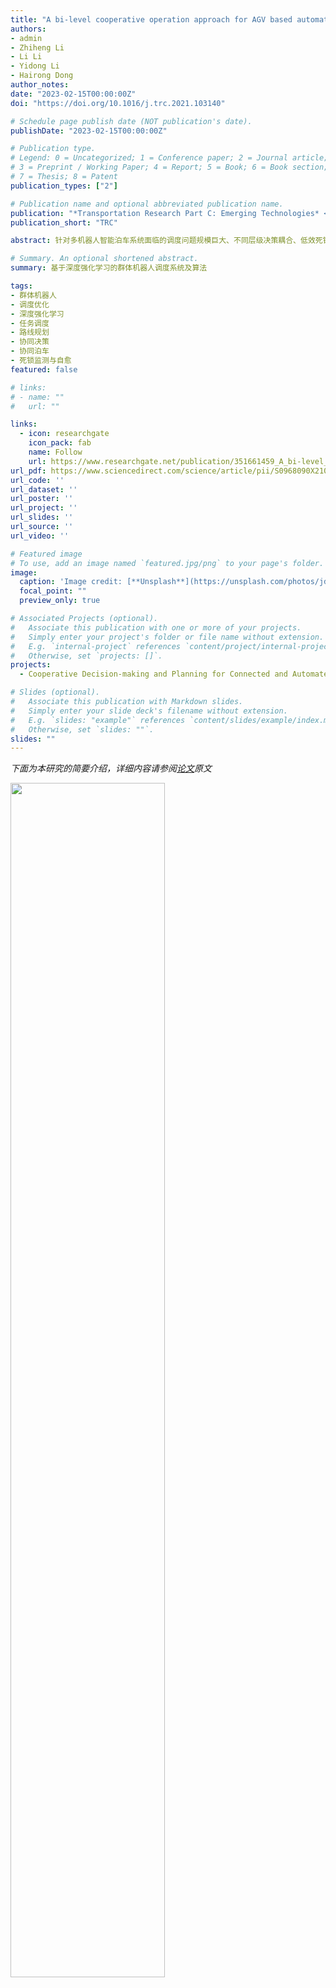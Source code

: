 ```yaml
---
title: "A bi-level cooperative operation approach for AGV based automated valet parking"
authors:
- admin
- Zhiheng Li
- Li Li
- Yidong Li 
- Hairong Dong
author_notes:
date: "2023-02-15T00:00:00Z"
doi: "https://doi.org/10.1016/j.trc.2021.103140"

# Schedule page publish date (NOT publication's date).
publishDate: "2023-02-15T00:00:00Z"

# Publication type.
# Legend: 0 = Uncategorized; 1 = Conference paper; 2 = Journal article;
# 3 = Preprint / Working Paper; 4 = Report; 5 = Book; 6 = Book section;
# 7 = Thesis; 8 = Patent
publication_types: ["2"]

# Publication name and optional abbreviated publication name.
publication: "*Transportation Research Part C: Emerging Technologies* <br /> (中科院1区TOP期刊; JCR Q1区; 影响因子=9.022)"
publication_short: "TRC"

abstract: 针对多机器人智能泊车系统面临的调度问题规模巨大、不同层级决策耦合、低效死锁等挑战，本研究提出了基于深度强化学习的群体机器人调度系统及算法。该研究构建了新兴分层调度系统，提出了群体机器人宏观任务调度、中观路线规划、微观协同决策、死锁监测自愈等算法，大幅提高了机器人泊车系统的高效性、稳定性、协同性。本研究为群体机器人协同作业场景提供了一般性的调度系统及先进算法。

# Summary. An optional shortened abstract.
summary: 基于深度强化学习的群体机器人调度系统及算法

tags:
- 群体机器人
- 调度优化
- 深度强化学习
- 任务调度
- 路线规划
- 协同决策
- 协同泊车
- 死锁监测与自愈
featured: false

# links:
# - name: ""
#   url: ""

links:
  - icon: researchgate
    icon_pack: fab
    name: Follow
    url: https://www.researchgate.net/publication/351661459_A_bi-level_cooperative_operation_approach_for_AGV_based_automated_valet_parking
url_pdf: https://www.sciencedirect.com/science/article/pii/S0968090X21001583
url_code: ''
url_dataset: ''
url_poster: ''
url_project: ''
url_slides: ''
url_source: ''
url_video: ''

# Featured image
# To use, add an image named `featured.jpg/png` to your page's folder. 
image:
  caption: 'Image credit: [**Unsplash**](https://unsplash.com/photos/jdD8gXaTZsc)'
  focal_point: ""
  preview_only: true

# Associated Projects (optional).
#   Associate this publication with one or more of your projects.
#   Simply enter your project's folder or file name without extension.
#   E.g. `internal-project` references `content/project/internal-project/index.md`.
#   Otherwise, set `projects: []`.
projects:
  - Cooperative Decision-making and Planning for Connected and Automated Vehicles

# Slides (optional).
#   Associate this publication with Markdown slides.
#   Simply enter your slide deck's filename without extension.
#   E.g. `slides: "example"` references `content/slides/example/index.md`.
#   Otherwise, set `slides: ""`.
slides: ""
---
```


*下面为本研究的简要介绍，详细内容请参阅[论文](https://www.sciencedirect.com/science/article/pii/S0968090X21001583)原文*

<img src=Fig1.jpg  width=70% />

**典型的群体机器人停车系统**. 典型的群体机器人停车常，车辆在停车场中不断进出。司机在停车场入口或下车区下车。停车场作业管理（POM）系统为其分配未占用的停车位，然后AGV机器人将车辆运输到分配的停车位中。通常，一个大型停车场包含数百个停车位，并根据布局划分为几个区域。为了增加单个训练结果的可扩展性，期望不同区域的拓扑结构相似。同时，为了充分发挥大型停车场的优势，到达的车辆通常均匀分布在不同的区域，或者根据驾驶员距离目的地的远近，根据就近原则进行区域分配。

---

<img src=Fig2.jpg  width=95% />

**我们提出的多AGV机器人泊车调度系统**. 系统分为任务调度、路线规划和轨迹规划。任务调度根据停车场的情况为到达的车辆分配停车位。给定地图和分配的停车位，路线规划通过避开静态障碍物来确定到达目的地的路线。轨迹规划计算纵向轨迹以遵循路线，同时避免碰撞和死锁。与上述三个子模块并行的另一个子模块是死锁检测和自愈模块，用于检测潜在的环形死锁并恢复锁定的机器人。

---
### *模块1：任务调度模块*

<img src=Fig3.jpg  width=50% />

**基于深度强化学习的任务调度模型之状态空间设置**

---

<img src=Fig4.jpg  width=50% />

**基于深度强化学习的任务调度模型**. 使用深度强化学习算法解决全局停车位分配问题主要有以下困难：（*i*）奖励是稀疏的，大多数随机选择的经验对模型学习的贡献很小；（*ii*） 即使在模拟环境中，对状态-动作空间的探索也是耗时的；（*iii*） 环境是动态的，许多随机因素（如车辆到达和离开时间的不确定性等）干扰模型训练，这使得事件奖励的方差很大。为了应对上述挑战，我们提出了一种基于原始深度Q网络（DQN）和现有改进技术的Double Dueling Deep Q-network。


---

<img src=Fig5.jpg  width=50% />

**基于深度强化学习的任务调度模型之深度网络设置**

---
### *模块三：轨迹规划模块*

<img src=Fig6.jpg  width=50% />

**多机器人冲突和死锁场景**。我们重点考虑冲突场景，其中容易发生拥塞和死锁。因此，轨迹规划模块在于求解存在冲突的群体AGV的安全高效轨迹，实现多辆AGV协同通过冲突区域。然而，多辆AGV的轨迹规划复杂而耗时，同时进行所有AGV的协同驾驶是不切实际的。因此，考虑到相距较远的AGV之间的弱相互作用，我们将封闭环境划分为一般局部区域，并将每个局部区域内的AGV轨迹规划为一组。通过上述场景分割，大大简化了多AGV协同驾驶的问题。上图显示了一个典型的局部场景。通常，在局部场景中有两种类型的冲突区域，即停车位前面的区域和十字路口。然而，与道路网络中的多交叉口不同，停车场内的冲突区域彼此靠近，因此车道经常出现交通拥堵。因此，为了减少等待时间并避免死锁，将协同规划即将穿越同一冲突区域的AGV的轨迹。特别的，上图中的*J*和*K*是死锁的，即它们等待彼此释放占用的空间。

---
<img src=Fig7.jpg  width=95% />

**典型冲突场景**.


---
<img src=Fig8.jpg  width=60% />

**基于规划的多机器人协同路权分配方法**. 我们采用基于树搜索的方法求解多机器人在冲突区域的路权协同方案，即通过冲突区域的优先级。根节点的子节点是所有可能的排列顺序。从第二层开始为每个附加层添加一个分离器，直到所有AGV分别通过冲突区域。但是，原始的树搜索方法没有考虑潜在的冲突和死锁。本文同时提出了修剪算法来删除不可行和不安全的方案，从而减少了轨迹规划的时间消耗。

---

<img src=Fig9.jpg  width=60% />

**两个或多个AGV之间不会因为争夺相同的空间资源而发生碰撞或死锁**. 在上层，基于DRL模型分配的停车区域。如果在指定的区域中没有可用的停车位，POM系统将在其他区域中随机分配停车位，以确保行驶到同一停车位的两辆AGV之间没有冲突。在较低级别中，首先检测任何可能的冲突区域。然后根据规划方法确定AGV通过冲突区的有效通过顺序。有效的通过顺序确保AGV不会因争夺交叉或重叠的空间资源而陷入碰撞或死锁。然而，由于AGV进出停车位的随机性，两个或多个冲突区域可能相邻或重叠。如上图所示，为了避免同一AGV在不同的局部合作场景中多次规划的矛盾，我们将重叠或相邻的冲突区域合并为统一场景。然后，在扩展的局部区域中进行协同轨迹规划。

---

### *模块四：死锁监测与自愈*

<img src=Fig10.jpg  width=60% />

**多机器人死锁监测与自愈方法**.  与碰撞相比，死锁是群体机器人同时作业时常见的困难。上述基于规划的协同驾驶方式避免了冲突地区争夺空间的僵局。然而，由于每个AGV都沿着其最佳路径移动，因此存在多个AGV循环等待形式的潜在死锁。循环等待死锁是指一组AGV陷入无限等待中，以获得同一组中其他AGV所占用的空间。上图显示了循环等待死锁的一个示例。在环形等待中，当圆圈中的一个或多个AGV放弃任务或改变路径时，锁定的AGV可以恢复移动。据此，本文提出了相应的实时检测方法来检测循环等待死锁；在发生死锁时，通过重新分配停车位或为优先级较低的任务规划新路径来恢复该系统。


---

### *仿真实验*

<img src=Fig11.jpg  width=70% />

**虚拟实验场景**. 可以看到，拥堵主要是由AGV之间的冲突引起的，尤其是在十字路口。

---


## Citation
If you find our work is useful in your research, please consider citing:
```
@article{zhang2021bi,
  title={A bi-level cooperative operation approach for AGV based automated valet parking},
  author={Zhang, Jiawei and Li, Zhiheng and Li, Li and Li, Yidong and Dong, Hairong},
  journal={Transportation Research Part C: Emerging Technologies},
  volume={128},
  pages={103140},
  year={2021},
  publisher={Elsevier}
}
```


